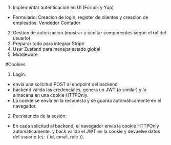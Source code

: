 1. Implementar autenticacion en UI (Formik y Yup)
- Formulario: Creacion de login, register de clientes y creacion de empleados. Vendedor Contador
2. Gestion de autorizacion (mostrar u ocultar componentes según el rol del usuario)
3. Preparar todo para integrar Stripe
4. Usar Zustand para manejar estado global
5. Middleware

#Cookies
1. Login:
- envía una solicitud POST al endpoint del backend
- backend valida las credenciales, genera un JWT (o similar) y lo almacena en una cookie HTTPOnly.
- La cookie se envía en la respuesta y se guarda automáticamente en el navegador.
2. Persistencia de la sesión:
- En cada solicitud al backend, el navegador envía la cookie HTTPOnly automáticamente.
y back valida el JWT en la cookie y devuelve datos del usuario (ej.: { id, email, role }).
